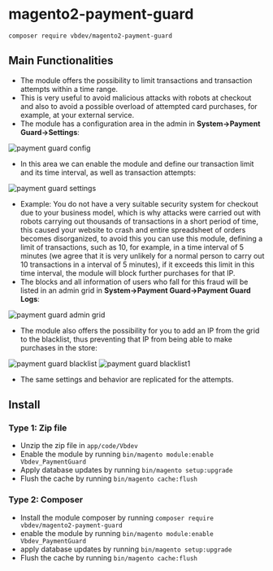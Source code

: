# magento2-payment-guard

    composer require vbdev/magento2-payment-guard

## Main Functionalities
- The module offers the possibility to limit transactions and transaction attempts within a time range.
- This is very useful to avoid malicious attacks with robots at checkout and also to avoid a possible overload of attempted card purchases, for example, at your external service.
- The module has a configuration area in the admin in **System->Payment Guard->Settings**:

![payment guard config](https://i.imgur.com/BUoTNrH.png)

- In this area we can enable the module and define our transaction limit and its time interval, as well as transaction attempts:

![payment guard settings](https://i.imgur.com/aQrFB78.png)

- Example: You do not have a very suitable security system for checkout due to your business model, which is why attacks were carried out with robots carrying out thousands of transactions in a short period of time, this caused your website to crash and entire spreadsheet of orders becomes disorganized, to avoid this you can use this module, defining a limit of transactions, such as 10, for example, in a time interval of 5 minutes (we agree that it is very unlikely for a normal person to carry out 10 transactions in a interval of 5 minutes), if it exceeds this limit in this time interval, the module will block further purchases for that IP.
- The blocks and all information of users who fall for this fraud will be listed in an admin grid in **System->Payment Guard->Payment Guard Logs**:

![payment guard admin grid](https://i.imgur.com/RzwRYzH.png)

- The module also offers the possibility for you to add an IP from the grid to the blacklist, thus preventing that IP from being able to make purchases in the store:

![payment guard blacklist](https://i.imgur.com/NjBdQaG.png)
![payment guard blacklist1](https://i.imgur.com/vGuZFKd.png)

- The same settings and behavior are replicated for the attempts.

## Install
### Type 1: Zip file

- Unzip the zip file in `app/code/Vbdev`
- Enable the module by running `bin/magento module:enable Vbdev_PaymentGuard`
- Apply database updates by running `bin/magento setup:upgrade`
- Flush the cache by running `bin/magento cache:flush`

### Type 2: Composer

- Install the module composer by running `composer require vbdev/magento2-payment-guard`
- enable the module by running `bin/magento module:enable Vbdev_PaymentGuard`
- apply database updates by running `bin/magento setup:upgrade`
- Flush the cache by running `bin/magento cache:flush`
